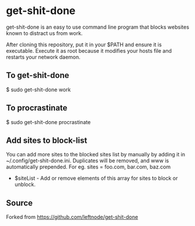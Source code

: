 # get-shit-done
get-shit-done is an easy to use command line program that blocks websites known to distract us from  work. 

After cloning this repository, put it in your $PATH and ensure it is executable. Execute it as root because it modifies your hosts file and restarts your network daemon.

## To get-shit-done
$ sudo get-shit-done work

## To procrastinate
$ sudo get-shit-done procrastinate

## Add sites to block-list
You can add more sites to the blocked sites list by manually by adding it in ~/.config/get-shit-done.ini. Duplicates will be removed, and www is automatically prepended.
For eg. sites = foo.com, bar.com, baz.com

* $siteList - Add or remove elements of this array for sites to block or unblock.

## Source
Forked from https://github.com/leftnode/get-shit-done
